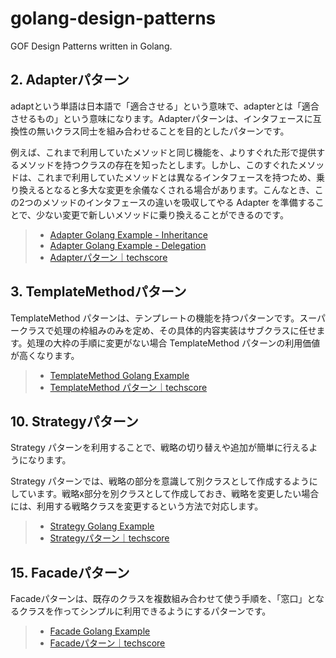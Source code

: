 # golang-design-patterns
GOF Design Patterns written in Golang.


## 2. Adapterパターン

adaptという単語は日本語で「適合させる」という意味で、adapterとは「適合させるもの」という意味になります。Adapterパターンは、インタフェースに互換性の無いクラス同士を組み合わせることを目的としたパターンです。

例えば、これまで利用していたメソッドと同じ機能を、よりすぐれた形で提供するメソッドを持つクラスの存在を知ったとします。しかし、このすぐれたメソッドは、これまで利用していたメソッドとは異なるインタフェースを持つため、乗り換えるとなると多大な変更を余儀なくされる場合があります。こんなとき、この2つのメソッドのインタフェースの違いを吸収してやる Adapter を準備することで、少ない変更で新しいメソッドに乗り換えることができるのです。

> - [Adapter Golang Example - Inheritance](./adapter/adapter_inheritance.go)
> - [Adapter Golang Example - Delegation](./adapter/adapter_delegation.go)
> - [Adapterパターン｜techscore](http://www.techscore.com/tech/DesignPattern/Adapter/Adapter1.html/)

## 3. TemplateMethodパターン

TemplateMethod パターンは、テンプレートの機能を持つパターンです。スーパークラスで処理の枠組みのみを定め、その具体的内容実装はサブクラスに任せます。処理の大枠の手順に変更がない場合 TemplateMethod パターンの利用価値が高くなります。

> - [TemplateMethod Golang Example](./template_method/template_method.go)
> - [TemplateMethod パターン｜techscore](http://www.techscore.com/tech/DesignPattern/TemplateMethod.html/)

## 10. Strategyパターン
Strategy パターンを利用することで、戦略の切り替えや追加が簡単に行えるようになります。

Strategy パターンでは、戦略の部分を意識して別クラスとして作成するようにしています。戦略x部分を別クラスとして作成しておき、戦略を変更したい場合には、利用する戦略クラスを変更するという方法で対応します。

> - [Strategy Golang Example](./strategy/strategy.go)
> - [Strategyパターン｜techscore](http://www.techscore.com/tech/DesignPattern/Strategy.html/)


## 15. Facadeパターン

Facadeパターンは、既存のクラスを複数組み合わせて使う手順を、「窓口」となるクラスを作ってシンプルに利用できるようにするパターンです。

> - [Facade Golang Example](./facade/facade.go)
> - [Facadeパターン｜techscore](http://www.techscore.com/tech/DesignPattern/Facade.html/)
